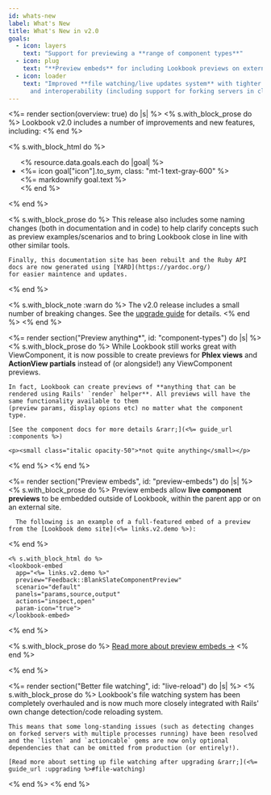 ```yaml
---
id: whats-new
label: What's New
title: What's New in v2.0
goals: 
  - icon: layers
    text: "Support for previewing a **range of component types**"
  - icon: plug
    text: "**Preview embeds** for including Lookbook previews on external sites"
  - icon: loader
    text: "Improved **file watching/live updates system** with tighter Rails integration to improve reliability
      and interoperability (including support for forking servers in clustered mode)"
---
```


<%= render section(overview: true) do |s| %>
  <% s.with_block_prose do %>
    Lookbook v2.0 includes a number of improvements and new features, including:
  <% end %>

  <% s.with_block_html do %>
    <ul class="space-y-4 pl-4">
      <% resource.data.goals.each do |goal| %>
        <li class="flex items-start">
          <div class="flex-none mr-3">
            <%= icon goal["icon"].to_sym, class: "mt-1 text-gray-600" %>
          </div>
          <div>
            <%= markdownify goal.text %>
          </div>
        </li>
      <% end %>
    </ul>
  <% end %>

  <% s.with_block_prose do %>
    This release also includes some naming changes (both in documentation and in code) to help clarify concepts such as preview examples/scenarios
    and to bring Lookbook close in line with other similar tools.

    Finally, this documentation site has been rebuilt and the Ruby API docs are now generated using [YARD](https://yardoc.org/)
    for easier maintence and updates.
  <% end %>

  <% s.with_block_note :warn do %>
    The v2.0 release includes a small number of breaking changes. See the [upgrade guide](<%= guide_url :upgrading %>) for details.
  <% end %>
<% end %>

<%= render section("Preview anything*", id: "component-types") do |s| %>
  <% s.with_block_prose do %>
    While Lookbook still works great with ViewComponent, it is now possible to create previews for **Phlex views** and **ActionView partials** instead of (or alongside!)
    any ViewComponent previews.

    In fact, Lookbook can create previews of **anything that can be rendered using Rails' `render` helper**. All previews will have the same functionality available to them
    (preview params, display opions etc) no matter what the component type.

    [See the component docs for more details &rarr;](<%= guide_url :components %>)

    <p><small class="italic opacity-50">*not quite anything</small></p>
  <% end %>
<% end %>

<%= render section("Preview embeds", id: "preview-embeds") do |s| %>
  <% s.with_block_prose do %>
      Preview embeds allow **live component previews** to be embedded outside of Lookbook, within the parent app or on an external site.

      The following is an example of a full-featured embed of a preview from the [Lookbook demo site](<%= links.v2.demo %>):      
  <% end %>

    <% s.with_block_html do %>
    <lookbook-embed
      app="<%= links.v2.demo %>"
      preview="Feedback::BlankSlateComponentPreview"
      scenario="default"
      panels="params,source,output"
      actions="inspect,open"
      param-icon="true">
    </lookbook-embed>
  <% end %>

  <% s.with_block_prose do %>
    [Read more about preview embeds &rarr;](<%= guide_url :embeds %>)
  <% end %>
  
<% end %>


<%= render section("Better file watching", id: "live-reload") do |s| %>
  <% s.with_block_prose do %>
    Lookbook's file watching system has been completely overhauled and is now much more closely integrated
    with Rails' own change detection/code reloading system.

    This means that some long-standing issues (such as detecting changes on forked servers with multiple processes running) have been resolved
    and the `listen` and `actioncable` gems are now only optional dependencies that can be omitted from production (or entirely!).

    [Read more about setting up file watching after upgrading &rarr;](<%= guide_url :upgrading %>#file-watching)
  <% end %>
<% end %>

